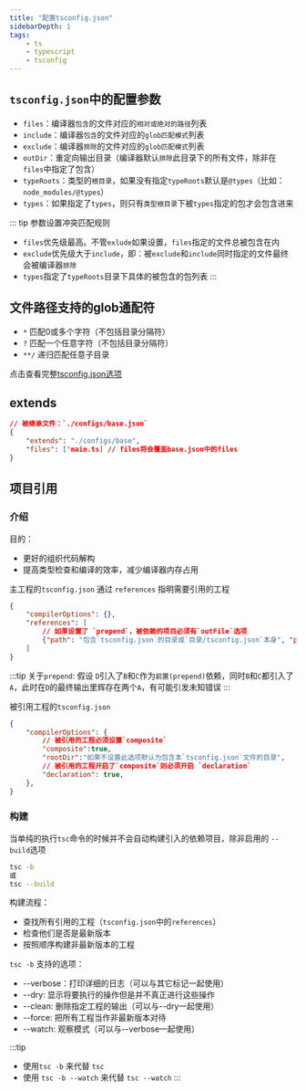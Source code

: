 ```yaml
---
title: "配置tsconfig.json"
sidebarDepth: 1
tags: 
    - ts
    - typescript
    - tsconfig
---
```


## `tsconfig.json`中的配置参数

- `files`：编译器`包含`的文件对应的`相对或绝对的路径`列表
- `include`：编译器`包含`的文件对应的`glob匹配模式`列表
- `exclude`：编译器`排除`的文件对应的`glob匹配模式`列表
- `outDir`：重定向输出目录（编译器默认`排除`此目录下的所有文件，除非在`files`中指定了包含）
- `typeRoots`：类型的`根目录`，如果没有指定`typeRoots`默认是`@types`（比如：`node_modules/@types`）
- `types`：如果指定了`types`，则只有`类型根目录`下被`types`指定的包才会包含进来

::: tip 参数设置冲突匹配规则

- `files`优先级最高。不管`exlude`如果设置，`files`指定的文件总被包含在内
- `exclude`优先级大于`include`，即：被`exclude`和`include`同时指定的文件最终会被编译器`排除`
- `types`指定了`typeRoots`目录下具体的被包含的包列表
:::

## 文件路径支持的glob通配符

- `*` 匹配0或多个字符（不包括目录分隔符）
- `?` 匹配一个任意字符（不包括目录分隔符）
- `**/` 递归匹配任意子目录

点击查看完整[tsconfig.json选项](https://www.tslang.cn/docs/handbook/compiler-options.html)

## extends

```json
// 被继承文件：`./configs/base.json`
{
    "extends": "./configs/base",
    "files": ['main.ts] // files将会覆盖base.json中的files
}
```

## 项目引用

### 介绍

目的：

- 更好的组织代码解构
- 提高类型检查和编译的效率，减少编译器内存占用

主工程的`tsconfig.json` 通过 `references` 指明需要引用的工程

```json
{
    "compilerOptions": {},
    "references": [
        // 如果设置了 `prepend`，被依赖的项目必须有`outFile`选项
        {"path": "包含`tsconfig.json`的目录或`目录/tsconfig.json`本身", "prepend": "前置此依赖的构建输出行为（建当前项目之前先构建此依赖）"}
    ]
}
```

:::tip
关于`prepend`:
假设 `D`引入了`B`和`C`作为`前置(prepend)`依赖，同时`B`和`C`都引入了`A`，此时在`D`的最终输出里辉存在两个`A`，有可能引发未知错误
:::

被引用工程的`tsconfig.json`

```json
{
    "compilerOptions": {
        // 被引用的工程必须设置`composite`
        "composite":true,
        "rootDir":"如果不设置此选项默认为包含本`tsconfig.json`文件的目录",
        // 被引用的工程开启了`composite`则必须开启 `declaration`
        "declaration": true,
    },
}
```

### 构建

当单纯的执行`tsc`命令的时候并不会自动构建引入的依赖项目，除非启用的 `--build`选项

```bash
tsc -b
或
tsc --build
```

构建流程：

- 查找所有引用的工程（`tsconfig.json`中的`references`）
- 检查他们是否是最新版本
- 按照顺序构建非最新版本的工程

`tsc -b` 支持的选项：

- --verbose：打印详细的日志（可以与其它标记一起使用）
- --dry: 显示将要执行的操作但是并不真正进行这些操作
- --clean: 删除指定工程的输出（可以与--dry一起使用）
- --force: 把所有工程当作非最新版本对待
- --watch: 观察模式（可以与--verbose一起使用）

:::tip

- 使用`tsc -b` 来代替 `tsc`
- 使用 `tsc -b --watch` 来代替 `tsc --watch`
:::
